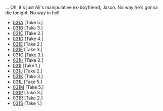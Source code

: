 ... Oh, it's just Ali's manipulative ex-boyfriend, Jason. No way he's gonna die tonight. No way in hell.

* [031A](031A--Take05--.md) [Take 5.]
* [031B](031B--Take03--.md) [Take 3.]
* [031C](031C--Take02--.md) [Take 2.]
* [031D](031D--Take04--.md) [Take 4.]
* [031E](031E--Take02--.md) [Take 2.]
* [031F](031F--Take03--.md) [Take 3.]
* [031G](031G--Take03--.md) [Take 3.]
* [031H](031H--Take02--.md) [Take 2.]
* [031I](031I--Take01--.md) [Take 1.]
* [031J](031J--Take02--.md) [Take 2.]
* [031K](031K--Take03--.md) [Take 3.]
* [031L](031L--Take05--.md) [Take 5.]
* [031M](031M--Take05--.md) [Take 5.]
* [031P](031P--Take03--.md) [Take 3.]
* [031R](031R--Take02--.md) [Take 2.]
* [031S](031S--Take01--.md) [Take 1.]
